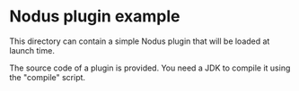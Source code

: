# Nodus plugin example

This directory can contain a simple Nodus plugin that will be loaded at launch time.

The source code of a plugin is provided. You need a JDK to compile
it using the "compile" script.